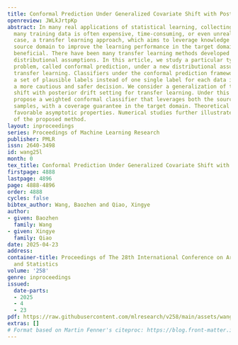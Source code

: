 ```yaml
---
title: Conformal Prediction Under Generalized Covariate Shift with Posterior Drift
openreview: JWLkJrtpKp
abstract: In many real applications of statistical learning, collecting sufficiently
  many training data is often expensive, time-consuming, or even unrealistic. In this
  case, a transfer learning approach, which aims to leverage knowledge from a related
  source domain to improve the learning performance in the target domain, is more
  beneficial. There have been many transfer learning methods developed under various
  distributional assumptions. In this article, we study a particular type of classification
  problem, called conformal prediction, under a new distributional assumption for
  transfer learning. Classifiers under the conformal prediction framework predict
  a set of plausible labels instead of one single label for each data instance, affording
  a more cautious and safer decision. We consider a generalization of the covariate
  shift with posterior drift setting for transfer learning. Under this setting, we
  propose a weighted conformal classifier that leverages both the source and target
  samples, with a coverage guarantee in the target domain. Theoretical studies demonstrate
  favorable asymptotic properties. Numerical studies further illustrate the usefulness
  of the proposed method.
layout: inproceedings
series: Proceedings of Machine Learning Research
publisher: PMLR
issn: 2640-3498
id: wang25l
month: 0
tex_title: Conformal Prediction Under Generalized Covariate Shift with Posterior Drift
firstpage: 4888
lastpage: 4896
page: 4888-4896
order: 4888
cycles: false
bibtex_author: Wang, Baozhen and Qiao, Xingye
author:
- given: Baozhen
  family: Wang
- given: Xingye
  family: Qiao
date: 2025-04-23
address:
container-title: Proceedings of The 28th International Conference on Artificial Intelligence
  and Statistics
volume: '258'
genre: inproceedings
issued:
  date-parts:
  - 2025
  - 4
  - 23
pdf: https://raw.githubusercontent.com/mlresearch/v258/main/assets/wang25l/wang25l.pdf
extras: []
# Format based on Martin Fenner's citeproc: https://blog.front-matter.io/posts/citeproc-yaml-for-bibliographies/
---
```

